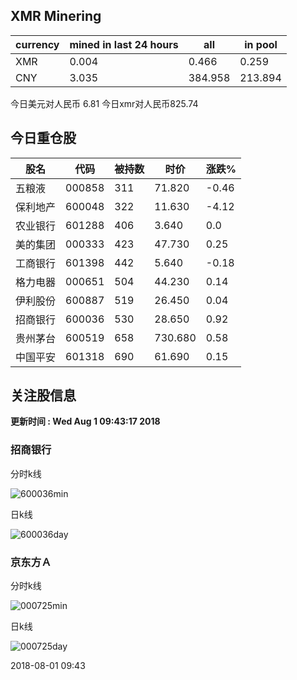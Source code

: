 ## XMR Minering

|currency|mined in last 24 hours|all|in pool|
|---|---|---|---|
|XMR|0.004|0.466|0.259|
|CNY|3.035|384.958|213.894|

今日美元对人民币 6.81	今日xmr对人民币825.74


## 今日重仓股 

|股名|代码|被持数|时价|涨跌%|
|---|---|---|---|---|
|五粮液|000858|311|71.820|-0.46|
|保利地产|600048|322|11.630|-4.12|
|农业银行|601288|406|3.640|0.0|
|美的集团|000333|423|47.730|0.25|
|工商银行|601398|442|5.640|-0.18|
|格力电器|000651|504|44.230|0.14|
|伊利股份|600887|519|26.450|0.04|
|招商银行|600036|530|28.650|0.92|
|贵州茅台|600519|658|730.680|0.58|
|中国平安|601318|690|61.690|0.15|

## 关注股信息
**更新时间 : Wed Aug  1 09:43:17 2018**
### 招商银行 
分时k线

![600036min](http://image.sinajs.cn/newchart/min/n/sh600036.gif)

日k线

![600036day](http://image.sinajs.cn/newchart/daily/n/sh600036.gif)

### 京东方Ａ 
分时k线

![000725min](http://image.sinajs.cn/newchart/min/n/sz000725.gif)

日k线

![000725day](http://image.sinajs.cn/newchart/daily/n/sz000725.gif)

2018-08-01 09:43